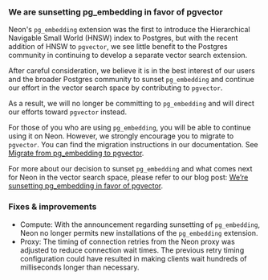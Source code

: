 ### We are sunsetting pg_embedding in favor of pgvector

Neon's `pg_embedding` extension was the first to introduce the Hierarchical Navigable Small World (HNSW) index to Postgres, but with the recent addition of HNSW to `pgvector`, we see little benefit to the Postgres community in continuing to develop a separate vector search extension.

After careful consideration, we believe it is in the best interest of our users and the broader Postgres community to sunset `pg_embedding` and continue our effort in the vector search space by contributing to `pgvector`.

As a result, we will no longer be committing to `pg_embedding` and will direct our efforts toward `pgvector` instead.

For those of you who are using `pg_embedding`, you will be able to continue using it on Neon. However, we strongly encourage you to migrate to `pgvector`. You can find the migration instructions in our documentation. See [Migrate from pg_embedding to pgvector](https://neon.tech/docs/extensions/pg_embedding#migrate-from-pgembedding-to-pgvector).

For more about our decision to sunset `pg_embedding` and what comes next for Neon in the vector search space, please refer to our blog post: [We’re sunsetting pg_embedding in favor of pgvector](https://neon.tech/blog/sunset-pgembedding).

### Fixes & improvements

- Compute: With the announcement regarding sunsetting of `pg_embedding`, Neon no longer permits new installations of the `pg_embedding` extension.
- Proxy: The timing of connection retries from the Neon proxy was adjusted to reduce connection wait times. The previous retry timing configuration could have resulted in making clients wait hundreds of milliseconds longer than necessary.
